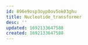 ```yaml
---
id: 896e9osp3oyp0ov5ok03ghu
title: Nucleotide_transformer
desc: ''
updated: 1692133647588
created: 1692133647588
---
```

